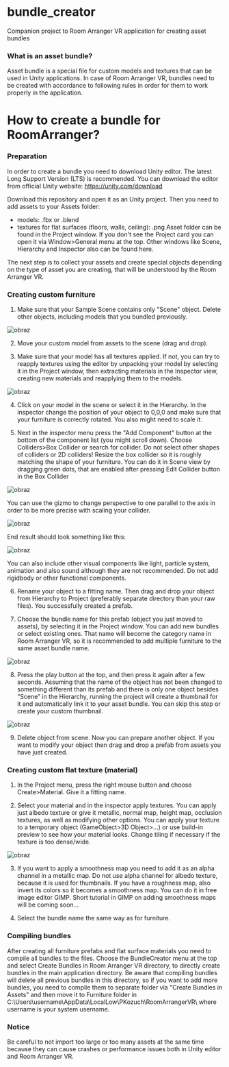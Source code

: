 # bundle_creator
Companion project to Room Arranger VR application for creating asset bundles

### What is an asset bundle?

Asset bundle is a special file for custom models and textures that can be used in Unity applications. In case of Room Arranger VR, bundles need to be created with accordance to following rules in order for them to work properly in the application.

# How to create a bundle for RoomArranger?

### Preparation

In order to create a bundle you need to download Unity editor. The latest Long Support Version (LTS) is recommended. You can download the editor from official Unity website: https://unity.com/download

Download this repository and open it as an Unity project. Then you need to add assets to your Assets folder:
- models: .fbx or .blend
- textures for flat surfaces (floors, walls, ceiling): .png
Asset folder can be found in the Project window. If you don't see the Project card you can open it via Window>General menu at the top. Other windows like Scene, Hierarchy and Inspector also can be found here.

The next step is to collect your assets and create special objects depending on the type of asset you are creating, that will be understood by the Room Arranger VR.

### Creating custom furniture

1. Make sure that your Sample Scene contains only "Scene" object. Delete other objects, including models that you bundled previously.

![obraz](https://user-images.githubusercontent.com/72377791/213673193-67a18e24-b81f-4bdf-90ec-58e3f1ad94a7.png)

2. Move your custom model from assets to the scene (drag and drop).

3. Make sure that your model has all textures applied. If not, you can try to reapply textures using the editor by unpacking your model by selecting it in the Project window, then extracting materials in the Inspector view, creating new materials and reapplying them to the models.

![obraz](https://user-images.githubusercontent.com/72377791/213672672-fa767ec0-b28a-45e4-9131-f4904ff8c007.png)

4. Click on your model in the scene or select it in the Hierarchy. In the inspector change the position of your object to 0,0,0 and make sure that your furniture is correctly rotated. You also might need to scale it.

5. Next in the inspector menu press the "Add Component" button at the bottom of the component list (you might scroll down). Choose Colliders>Box Collider or search for collider. Do not select other shapes of colliders or 2D colliders! Resize the box collider so it is roughly matching the shape of your furniture. You can do it in Scene view by dragging green dots, that are enabled after pressing Edit Collider button in the Box Collider

![obraz](https://user-images.githubusercontent.com/72377791/213676055-88d03851-2328-408d-90ec-1040c111e6f5.png)

You can use the gizmo to change perspective to one parallel to the axis in order to be more precise with scaling your collider.

![obraz](https://user-images.githubusercontent.com/72377791/213676409-92a46949-097d-4273-b0d7-b0f19c63813e.png)

End result should look something like this:

![obraz](https://user-images.githubusercontent.com/72377791/213676481-5c1d4872-e8bd-4d7c-830f-fd8bd526793d.png)

You can also include other visual components like light, particle system, animation and also sound although they are not recommended. Do not add rigidbody or other functional components.

6. Rename your object to a fitting name. Then drag and drop your object from Hierarchy to Project (preferably separate directory than your raw files). You successfully created a prefab.

7. Choose the bundle name for this prefab (object you just moved to assets), by selecting it in the Project window. You can add new bundles or select existing ones. That name will become the category name in Room Arranger VR, so it is recommended to add multiple furniture to the same asset bundle name.

![obraz](https://user-images.githubusercontent.com/72377791/213677153-bc44cf1d-64a8-42b1-9972-89e6e74ccd82.png)

8. Press the play button at the top, and then press it again after a few seconds. Assuming that the name of the object has not been changed to something different than its prefab and there is only one object besides “Scene” in the Hierarchy, running the project will create a thumbnail for it and automatically link it to your asset bundle. You can skip this step or create your custom thumbnail.

![obraz](https://user-images.githubusercontent.com/72377791/213678368-197dbbb9-54dc-46d9-86f4-b868f5212bc1.png)

9. Delete object from scene. Now you can prepare another object. If you want to modify your object then drag and drop a prefab from assets you have just created.

### Creating custom flat texture (material)

1. In the Project menu, press the right mouse button and choose Create>Material. Give it a fitting name.

2. Select your material and in the inspector apply textures. You can apply just albedo texture or give it metallic, normal map, height map, occlusion textures, as well as modifying other options. You can apply your texture to a temporary object (GameObject>3D Object>...) or use build-in preview to see how your material looks. Change tiling if necessary if the texture is too dense/wide.

![obraz](https://user-images.githubusercontent.com/72377791/213680805-cd1f7fe8-a92c-41dd-961b-3c80504c14d1.png)

3. If you want to apply a smoothness map you need to add it as an alpha channel in a metallic map. Do not use alpha channel for albedo texture, because it is used for thumbnails. If you have a roughness map, also invert its colors so it becomes a smoothness map. You can do it in free image editor GIMP. Short tutorial in GIMP on adding smoothness maps will be coming soon...

4. Select the bundle name the same way as for furniture.

### Compiling bundles

After creating all furniture prefabs and flat surface materials you need to compile all bundles to the files. Choose the BundleCreator menu at the top and select Create Bundles in Room Arranger VR directory, to directly create bundles in the main application directory. Be aware that compiling bundles will delete all previous bundles in this directory, so if you want to add more bundles, you need to compile them to separate folder via "Create Bundles in Assets" and then move it to Furniture folder in C:\Users\username\AppData\LocalLow\PKozuch\RoomArrangerVR\ where username is your system username.

### Notice

Be careful to not import too large or too many assets at the same time because they can cause crashes or performance issues both in Unity editor and Room Arranger VR.
